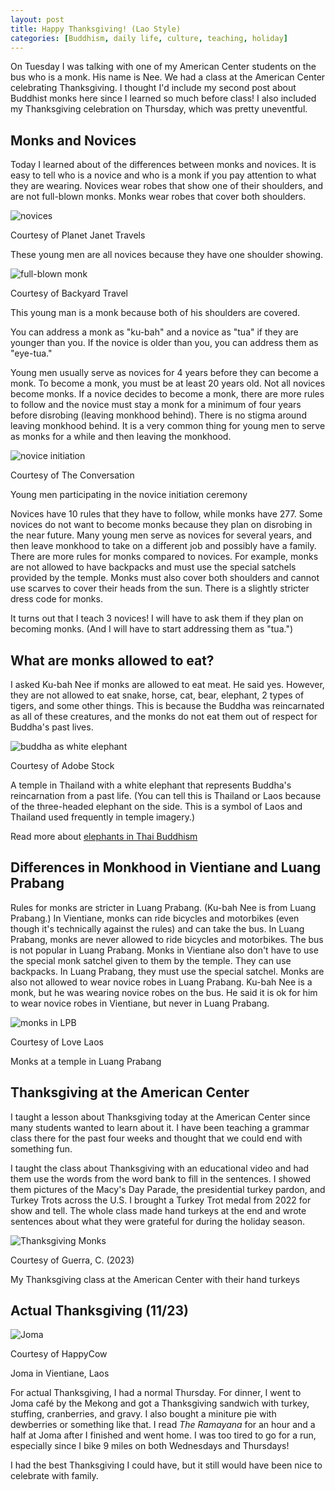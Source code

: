 ```yaml
---
layout: post
title: Happy Thanksgiving! (Lao Style)
categories: [Buddhism, daily life, culture, teaching, holiday]
---
```


On Tuesday I was talking with one of my American Center students on the bus who is a monk. His name is Nee. We had a class at the American Center celebrating Thanksgiving. I thought I'd include my second post about Buddhist monks here since I learned so much before class! I also included my Thanksgiving celebration on Thursday, which was pretty uneventful.

## Monks and Novices

Today I learned about of the differences between monks and novices. It is easy to tell who is a novice and who is a monk if you pay attention to what they are wearing.  Novices wear robes that show one of their shoulders, and are not full-blown monks. Monks wear robes that cover both shoulders. 

![novices](https://encrypted-tbn0.gstatic.com/images?q=tbn:ANd9GcSPXNAUg9CQFQcFxmjolCgk04SbXXSzzdn21A&usqp=CAU)

Courtesy of Planet Janet Travels

These young men are all novices because they have one shoulder showing.

![full-blown monk](https://backyardtravel.com/wp-content/uploads/2018/03/Portrait-of-a-young-Buddhist-monk-Laos.jpg)

Courtesy of Backyard Travel

This young man is a monk because both of his shoulders are covered. 

You can address a monk as "ku-bah" and a novice as "tua" if they are younger than you. If the novice is older than you, you can address them as "eye-tua."

Young men usually serve as novices for 4 years before they can become a monk. To become a monk, you must be at least 20 years old. Not all novices become monks. If a novice decides to become a monk, there are more rules to follow and the novice must stay a monk for a minimum of four years before disrobing (leaving monkhood behind). There is no stigma around leaving monkhood behind. It is a very common thing for young men to serve as monks for a while and then leaving the monkhood.

![novice initiation](https://images.theconversation.com/files/229314/original/file-20180725-194152-9ixsjn.jpg?ixlib=rb-1.1.0&q=45&auto=format&w=926&fit=clip)

Courtesy of The Conversation

Young men participating in the novice initiation ceremony

Novices have 10 rules that they have to follow, while monks have 277. Some novices do not want to become monks because they plan on disrobing in the near future. Many young men serve as novices for several years, and then leave monkhood to take on a different job and possibly have a family. There are more rules for monks compared to novices. For example, monks are not allowed to have backpacks and must use the special satchels provided by the temple. Monks must also cover both shoulders and cannot use scarves to cover their heads from the sun. There is a slightly stricter dress code for monks. 

It turns out that I teach 3 novices! I will have to ask them if they plan on becoming monks. (And I will have to start addressing them as "tua.")

## What are monks allowed to eat?

I asked Ku-bah Nee if monks are allowed to eat meat. He said yes. However, they are not allowed to eat snake, horse, cat, bear, elephant, 2 types of tigers, and some other things. This is because the Buddha was reincarnated as all of these creatures, and the monks do not eat them out of respect for Buddha's past lives.

![buddha as white elephant](https://as2.ftcdn.net/v2/jpg/02/25/25/37/1000_F_225253780_P6oEhSGaR5EXZdgbrym4jgCm2bIpGXTW.jpg)

Courtesy of Adobe Stock

A temple in Thailand with a white elephant that represents Buddha's reincarnation from a past life. (You can tell this is Thailand or Laos because of the three-headed elephant on the side. This is a symbol of Laos and Thailand used frequently in temple imagery.)

Read more about [elephants in Thai Buddhism](https://southernthailandelephants.org/elephants-in-buddhism/)

## Differences in Monkhood in Vientiane and Luang Prabang

Rules for monks are stricter in Luang Prabang. (Ku-bah Nee is from Luang Prabang.) In Vientiane, monks can ride bicycles and motorbikes (even though it's technically against the rules) and can take the bus. In Luang Prabang, monks are never allowed to ride bicycles and motorbikes. The bus is not popular in Luang Prabang. Monks in Vientiane also don't have to use the special monk satchel given to them by the temple. They can use backpacks. In Luang Prabang, they must use the special satchel. Monks are also not allowed to wear novice robes in Luang Prabang. Ku-bah Nee is a monk, but he was wearing novice robes on the bus. He said it is ok for him to wear novice robes in Vientiane, but never in Luang Prabang. 

![monks in LPB](https://cdn-bdfll.nitrocdn.com/gVihtTSHBnNfSeJKAjqzVbkYXEwBiNNo/assets/images/optimized/rev-c538b96/wp-content/uploads/2022/07/Wat-Xieng-Thong-Temple-Inside-Luang-Prabang-Laos-768x456.jpg)

Courtesy of Love Laos

Monks at a temple in Luang Prabang

## Thanksgiving at the American Center

I taught a lesson about Thanksgiving today at the American Center since many students wanted to learn about it. I have been teaching a grammar class there for the past four weeks and thought that we could end with something fun. 

I taught the class about Thanksgiving with an educational video and had them use the words from the word bank to fill in the sentences.  I showed them pictures of the Macy's Day Parade, the presidential turkey pardon, and Turkey Trots across the U.S. I brought a Turkey Trot medal from 2022 for show and tell. The whole class made hand turkeys at the end and wrote sentences about what they were grateful for during the holiday season.

![Thanksgiving Monks](https://lh3.googleusercontent.com/pw/ADCreHdFaOJ46Fy9uglplNjRwqPfCVyZMtCIN1voY4GfhWCAy5RQ_FwMQVEu6byPAaZZDk4RkA1f9l_3dZ9gxMzDePUR19ZNbDQa71nNPtwxCEeFAT4b5_Uc=w1000)

Courtesy of Guerra, C. (2023)

My Thanksgiving class at the American Center with their hand turkeys

## Actual Thanksgiving (11/23)

![Joma](https://images.happycow.net/venues/1024/12/81/hcmp128190_2029809.jpeg)

Courtesy of HappyCow

Joma in Vientiane, Laos

For actual Thanksgiving, I had a normal Thursday. For dinner, I went to Joma café by the Mekong and got a Thanksgiving sandwich with turkey, stuffing, cranberries, and gravy. I also bought a miniture pie with dewberries or something like that. I read *The Ramayana* for an hour and a half at Joma after I finished and went home. I was too tired to go for a run, especially since I bike 9 miles on both Wednesdays and Thursdays!

I had the best Thanksgiving I could have, but it still would have been nice to celebrate with family. 

<!-- Hello and welcome. The only purpose of this post is to greet you when your site comes alive for the first time.  
This post will demonstrate some of the more common content & elements found in posts.  
Feel free to delete this post when you are ready to publish your first post.  

Lorem ipsum dolor sit amet, consectetur adipiscing elit. Fusce bibendum neque eget nunc mattis eu sollicitudin enim tincidunt. Vestibulum lacus tortor, ultricies id dignissim ac, bibendum in velit.

## Some great heading (h2)

Proin convallis mi ac felis pharetra aliquam. Curabitur dignissim accumsan rutrum. In arcu magna, aliquet vel pretium et, molestie et arcu.


Mauris lobortis nulla et felis ullamcorper bibendum. Phasellus et hendrerit mauris. Proin eget nibh a massa vestibulum pretium. Suspendisse eu nisl a ante aliquet bibendum quis a nunc. Praesent varius interdum vehicula. Aenean risus libero, placerat at vestibulum eget, ultricies eu enim. Praesent nulla tortor, malesuada adipiscing adipiscing sollicitudin, adipiscing eget est.

## Another great heading (h2)

Lorem ipsum dolor sit amet, consectetur adipiscing elit. Fusce bibendum neque eget nunc mattis eu sollicitudin enim tincidunt. Vestibulum lacus tortor, ultricies id dignissim ac, bibendum in velit.

### Some great subheading (h3)

Proin convallis mi ac felis pharetra aliquam. Curabitur dignissim accumsan rutrum. In arcu magna, aliquet vel pretium et, molestie et arcu. Mauris lobortis nulla et felis ullamcorper bibendum.

Phasellus et hendrerit mauris. Proin eget nibh a massa vestibulum pretium. Suspendisse eu nisl a ante aliquet bibendum quis a nunc.

### Some great subheading (h3)

Praesent varius interdum vehicula. Aenean risus libero, placerat at vestibulum eget, ultricies eu enim. Praesent nulla tortor, malesuada adipiscing adipiscing sollicitudin, adipiscing eget est.

> This quote will *change* your life. It will reveal the <i>secrets</i> of the universe, and all the wonders of humanity. Don't <em>misuse</em> it.

Lorem ipsum dolor sit amet, consectetur adipiscing elit. Fusce bibendum neque eget nunc mattis eu sollicitudin enim tincidunt.

### Some great subheading (h3)

Vestibulum lacus tortor, ultricies id dignissim ac, bibendum in velit. Proin convallis mi ac felis pharetra aliquam. Curabitur dignissim accumsan rutrum.

In arcu magna, aliquet vel pretium et, molestie et arcu. Mauris lobortis nulla et felis ullamcorper bibendum. Phasellus et hendrerit mauris.

#### You might want a sub-subheading (h4)

In arcu magna, aliquet vel pretium et, molestie et arcu. Mauris lobortis nulla et felis ullamcorper bibendum. Phasellus et hendrerit mauris.

In arcu magna, aliquet vel pretium et, molestie et arcu. Mauris lobortis nulla et felis ullamcorper bibendum. Phasellus et hendrerit mauris.

#### But it's probably overkill (h4)

In arcu magna, aliquet vel pretium et, molestie et arcu. Mauris lobortis nulla et felis ullamcorper bibendum. Phasellus et hendrerit mauris.

##### Could be a smaller sub-heading, `pacman` (h5)

In arcu magna, aliquet vel pretium et, molestie et arcu. Mauris lobortis nulla et felis ullamcorper bibendum. Phasellus et hendrerit mauris.

###### Small yet significant sub-heading  (h6)

In arcu magna, aliquet vel pretium et, molestie et arcu. Mauris lobortis nulla et felis ullamcorper bibendum. Phasellus et hendrerit mauris.

### Highlight the code please!!

{% highlight c %}
float Q_rsqrt( float number )
{
	long i;
	float x2, y;
	const float threehalfs = 1.5F;

	x2 = number * 0.5F;
	y  = number;
	i  = * ( long * ) &y;                       // evil floating point bit level hacking
	i  = 0x5f3759df - ( i >> 1 );               // what the fuck? 
	y  = * ( float * ) &i;
	y  = y * ( threehalfs - ( x2 * y * y ) );   // 1st iteration
//	y  = y * ( threehalfs - ( x2 * y * y ) );   // 2nd iteration, this can be removed

	return y;
}
{% endhighlight %}

### Oh hai, an unordered list!!

In arcu magna, aliquet vel pretium et, molestie et arcu. Mauris lobortis nulla et felis ullamcorper bibendum. Phasellus et hendrerit mauris.

- First item, yo
- Second item, dawg
- Third item, what what?!
- Fourth item, fo sheezy my neezy

### Oh hai, an ordered list!!

In arcu magna, aliquet vel pretium et, molestie et arcu. Mauris lobortis nulla et felis ullamcorper bibendum. Phasellus et hendrerit mauris.

1. First item, yo
2. Second item, dawg
3. Third item, what what?!
4. Fourth item, fo sheezy my neezy

## Headings are cool! (h2)

Proin eget nibh a massa vestibulum pretium. Suspendisse eu nisl a ante aliquet bibendum quis a nunc. Praesent varius interdum vehicula. Aenean risus libero, placerat at vestibulum eget, ultricies eu enim. Praesent nulla tortor, malesuada adipiscing adipiscing sollicitudin, adipiscing eget est.

Praesent nulla tortor, malesuada adipiscing adipiscing sollicitudin, adipiscing eget est.

Proin eget nibh a massa vestibulum pretium. Suspendisse eu nisl a ante aliquet bibendum quis a nunc.

### Tables

Title 1               | Title 2               | Title 3               | Title 4
--------------------- | --------------------- | --------------------- | ---------------------
lorem                 | lorem ipsum           | lorem ipsum dolor     | lorem ipsum dolor sit
lorem ipsum dolor sit | lorem ipsum dolor sit | lorem ipsum dolor sit | lorem ipsum dolor sit
lorem ipsum dolor sit | lorem ipsum dolor sit | lorem ipsum dolor sit | lorem ipsum dolor sit
lorem ipsum dolor sit | lorem ipsum dolor sit | lorem ipsum dolor sit | lorem ipsum dolor sit

Title 1 | Title 2 | Title 3 | Title 4
--- | --- | --- | ---
lorem | lorem ipsum | lorem ipsum dolor | lorem ipsum dolor sit
lorem ipsum dolor sit amet | lorem ipsum dolor sit amet consectetur | lorem ipsum dolor sit amet | lorem ipsum dolor sit
lorem ipsum dolor | lorem ipsum | lorem | lorem ipsum
lorem ipsum dolor | lorem ipsum dolor sit | lorem ipsum dolor sit amet | lorem ipsum dolor sit amet consectetur -->
